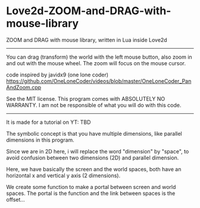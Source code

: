 # Love2d-ZOOM-and-DRAG-with-mouse-library
ZOOM and DRAG with mouse library, written in Lua inside Love2d
_____________________________________________________________________________
You can drag (transform) the world with the left mouse button,
also zoom in and out with the mouse wheel.
The zoom will focus on the mouse cursor.

code inspired by javidx9 (one lone coder) 
https://github.com/OneLoneCoder/videos/blob/master/OneLoneCoder_PanAndZoom.cpp

See the MIT license.
This program comes with ABSOLUTELY NO WARRANTY.
I am not be responsible of what you will do with this code.  
_________________________________________________________________________________________________________
It is made for a tutorial on YT: TBD

The symbolic concept is that you have multiple dimensions, like parallel dimensions in this program.

Since we are in 2D here, i will replace the word "dimension" by "space",
to avoid confusion between two dimensions (2D) and parallel dimension.

Here, we have basically the screen and the world spaces, both have an horizontal x and vertical y axis (2 dimensions).

We create some function to make a portal between screen and world spaces.
The portal is the function and the link between spaces is the offset...
